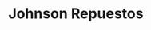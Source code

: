 ---
title: "Johnson Repuestos"
url: /guayaquil/johnson-repuestos/
shop: reparación de automóviles
---